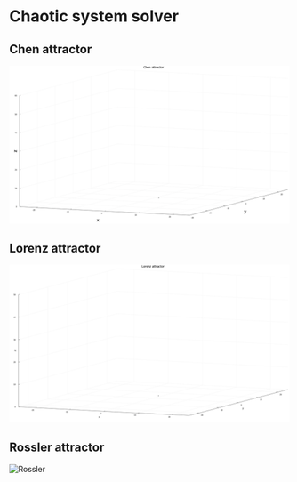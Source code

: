 # Chaotic system solver
## Chen attractor
![Chen](Chen/tmp-every-80-1920-1080-1e5-steps-0.0005dt-RK4.gif)

## Lorenz attractor
![Lorenz](Lorenz/tmp-every-100-1e5-steps-1920x1080-0.0008-RK4-corrected-title.gif)

## Rossler attractor
![Rossler](Rossler/)